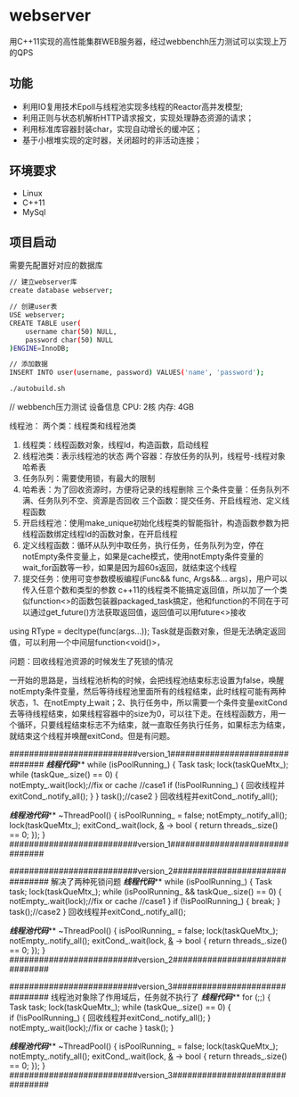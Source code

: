 # webserver
用C++11实现的高性能集群WEB服务器，经过webbenchh压力测试可以实现上万的QPS

## 功能
* 利用IO复用技术Epoll与线程池实现多线程的Reactor高并发模型;
* 利用正则与状态机解析HTTP请求报文，实现处理静态资源的请求；
* 利用标准库容器封装char，实现自动增长的缓冲区；
* 基于小根堆实现的定时器，关闭超时的非活动连接；


## 环境要求
* Linux
* C++11
* MySql

## 项目启动
需要先配置好对应的数据库
```bash
// 建立webserver库
create database webserver;

// 创建user表
USE webserver;
CREATE TABLE user(
    username char(50) NULL,
    password char(50) NULL
)ENGINE=InnoDB;

// 添加数据
INSERT INTO user(username, password) VALUES('name', 'password');
```

```bash
./autobuild.sh
```

// webbench压力测试
设备信息
CPU: 2核
内存: 4GB

线程池：
两个类：线程类和线程池类
1. 线程类：线程函数对象，线程Id，构造函数，启动线程
2. 线程池类：表示线程池的状态
两个容器：存放任务的队列，线程号-线程对象哈希表
1. 任务队列：需要使用锁，有最大的限制
2. 哈希表：为了回收资源时，方便将记录的线程删除
三个条件变量：任务队列不满、任务队列不空、资源是否回收
三个函数：提交任务、开启线程池、定义线程函数
1. 开启线程池：使用make_unique初始化线程类的智能指针，构造函数参数为把线程函数绑定线程Id的函数对象，在开启线程
2. 定义线程函数：循环从队列中取任务，执行任务，任务队列为空，停在notEmpty条件变量上，如果是cache模式，使用notEmpty条件变量的wait_for函数等一秒，如果是因为超60s返回，就结束这个线程
3. 提交任务：使用可变参数模板编程(Func&& func, Args&&... args)，用户可以传入任意个数和类型的参数
c++11的线程类不能搞定返回值，所以加了一个类似function<>的函数包装器packaged_task搞定，他和function的不同在于可以通过get_future()方法获取返回值，返回值可以用future<>接收

using RType = decltype(func(args...));
Task就是函数对象，但是无法确定返回值，可以利用一个中间层function<void()>，

问题：回收线程池资源的时候发生了死锁的情况

一开始的思路是，当线程池析构的时候，会把线程池结束标志设置为false，唤醒notEmpty条件变量，然后等待线程池里面所有的线程结束，此时线程可能有两种状态，1、在notEmpty上wait；2、执行任务中，所以需要一个条件变量exitCond去等待线程结束，如果线程容器中的size为0，可以往下走。在线程函数方，用一个循环，只要线程结束标志不为结束，就一直取任务执行任务，如果标志为结束，就结束这个线程并唤醒exitCond。但是有问题。


##########################version_1###############################
*************线程代码***************
while (isPoolRunning_) {
    Task task;
    lock(taskQueMtx_);
    while (taskQue_.size() == 0) {        
        notEmpty_.wait(lock);//fix or cache  //case1
        if (!isPoolRunning_) {
            回收线程并exitCond_.notify_all();
        }
    }
    task();//case2
}
回收线程并exitCond_.notify_all();

*************线程池代码***************
~ThreadPool() {
    isPoolRunning_ = false;
    notEmpty_.notify_all();
    lock(taskQueMtx_);
    exitCond_.wait(lock, [&]() -> bool { return threads_.size() == 0; });
}
##########################version_1###############################





##########################version_2###############################
解决了两种死锁问题
*************线程代码***************
while (isPoolRunning_) {
    Task task;
    lock(taskQueMtx_);
    while (isPoolRunning_ && taskQue_.size() == 0) {        
        notEmpty_.wait(lock);//fix or cache  //case1
    }
    if (!isPoolRunning_) {
        break;
    }
    task();//case2
}
回收线程并exitCond_.notify_all();

*************线程池代码***************
~ThreadPool() {
    isPoolRunning_ = false;
    lock(taskQueMtx_);
    notEmpty_.notify_all();
    exitCond_.wait(lock, [&]() -> bool { return threads_.size() == 0; });
}
##########################version_2###############################



##########################version_3###############################
线程池对象除了作用域后，任务就不执行了
*************线程代码***************
for (;;) {
    Task task;
    lock(taskQueMtx_);
    while (taskQue_.size() == 0) {        
        if (!isPoolRunning_) {
            回收线程并exitCond_.notify_all();
        }
        notEmpty_.wait(lock);//fix or cache
    }
    task();
}

*************线程池代码***************
~ThreadPool() {
    isPoolRunning_ = false;
    lock(taskQueMtx_);
    notEmpty_.notify_all();
    exitCond_.wait(lock, [&]() -> bool { return threads_.size() == 0; });
}
##########################version_3###############################

